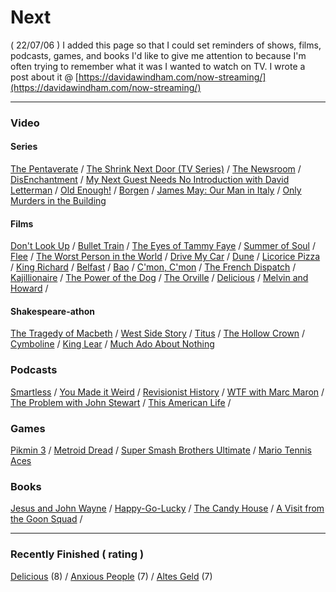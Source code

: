 # Next

( 22/07/06 ) I added this page so that I could set reminders of shows, films, podcasts, games, and books I'd like to give me attention to because I'm often trying to remember what it was I wanted to watch on TV.  I wrote a post about it @ [https://davidawindham.com/now-streaming/](https://davidawindham.com/now-streaming/)

---
### Video
#### Series

[The Pentaverate](https://en.wikipedia.org/wiki/The_Pentaverate) / 
[The Shrink Next Door (TV Series)](https://en.wikipedia.org/wiki/The_Shrink_Next_Door_(TV_series)) /
[The Newsroom](https://en.wikipedia.org/wiki/The_Newsroom_(American_TV_series)) /
[DisEnchantment](https://en.wikipedia.org/wiki/Disenchantment_(TV_series)) / 
[My Next Guest Needs No Introduction with David Letterman](https://en.wikipedia.org/wiki/My_Next_Guest_Needs_No_Introduction_with_David_Letterman) /
[Old Enough!](https://en.wikipedia.org/wiki/Old_Enough!) /
[Borgen](https://en.wikipedia.org/wiki/Borgen_(TV_series)) / 
[James May: Our Man in Italy](https://en.wikipedia.org/wiki/James_May:_Our_Man_in_Italy) / 
[Only Murders in the Building](https://en.wikipedia.org/wiki/Only_Murders_in_the_Building)

#### Films
[Don't Look Up](https://en.wikipedia.org/wiki/Don%27t_Look_Up) /
[Bullet Train](https://en.wikipedia.org/wiki/Bullet_Train_(film)) /
[The Eyes of Tammy Faye](https://en.wikipedia.org/wiki/The_Eyes_of_Tammy_Faye_(2021_film)) /
[Summer of Soul](https://en.wikipedia.org/wiki/Summer_of_Soul) /
[Flee](https://en.wikipedia.org/wiki/Flee_(film)) /
[The Worst Person in the World](https://en.wikipedia.org/wiki/The_Worst_Person_in_the_World_(film)) /
[Drive My Car](https://en.wikipedia.org/wiki/Drive_My_Car) /
[Dune](https://en.wikipedia.org/wiki/Dune) /
[Licorice Pizza](https://en.wikipedia.org/wiki/Licorice_Pizza) /
[King Richard](https://en.wikipedia.org/wiki/King_Richard) /
[Belfast](https://en.wikipedia.org/wiki/Belfast_(film)) /
[Bao](https://en.wikipedia.org/wiki/Bao_(film)) /
[C'mon, C'mon](https://en.wikipedia.org/wiki/C%27mon_C%27mon_(film)) / 
[The French Dispatch](https://en.wikipedia.org/wiki/The_French_Dispatch) / 
[Kajillionaire](https://en.wikipedia.org/wiki/Kajillionaire) / 
[The Power of the Dog](https://en.wikipedia.org/wiki/The_Power_of_the_Dog) / 
[The Orville](https://en.wikipedia.org/wiki/The_Orville) /
[Delicious](https://www.imdb.com/title/tt10738536/) /
[Melvin and Howard](https://en.wikipedia.org/wiki/Melvin_and_Howard) /



#### Shakespeare-athon
[The Tragedy of Macbeth](https://en.wikipedia.org/wiki/Macbeth) / 
[West Side Story](https://en.wikipedia.org/wiki/West_Side_Story_(2021_film)) /
[Titus](https://en.wikipedia.org/wiki/Titus_(film)) /
[The Hollow Crown](https://en.wikipedia.org/wiki/The_Hollow_Crown_(TV_series)#The_Hollow_Crown:_The_Wars_of_the_Roses_(2016)) /
[Cymboline](https://en.wikipedia.org/wiki/Cymboline_(film)) /
[King Lear](https://en.wikipedia.org/wiki/King_Lear_(2018_film)) /
[Much Ado About Nothing](https://en.wikipedia.org/wiki/Much_Ado_About_Nothing_(2012_film))


### Podcasts
[Smartless](https://en.wikipedia.org/wiki/SmartLess) /
[You Made it Weird](https://en.wikipedia.org/wiki/You_Made_It_Weird_with_Pete_Holmes) / 
[Revisionist History](https://en.wikipedia.org/wiki/Revisionist_History_(podcast)) / 
[WTF with Marc Maron](https://en.wikipedia.org/wiki/WTF_with_Marc_Maron) / 
[The Problem with John Stewart](https://en.wikipedia.org/wiki/The_Problem_with_Jon_Stewart) / 
[This American Life](https://en.wikipedia.org/wiki/This_American_Life) / 


### Games 
[Pikmin 3](https://en.wikipedia.org/wiki/Pikmin) /
[Metroid Dread](https://en.wikipedia.org/wiki/Metroid_Dread) / 
[Super Smash Brothers Ultimate](https://en.wikipedia.org/wiki/Super_Smash_Bros._Ultimate) / 
[Mario Tennis Aces](https://en.wikipedia.org/wiki/Mario_Tennis_Aces)



### Books
[Jesus and John Wayne](https://en.wikipedia.org/wiki/Jesus_and_John_Wayne) /
[Happy-Go-Lucky](https://en.wikipedia.org/wiki/Happy-Go-Lucky_(book)) /
[The Candy House](https://en.wikipedia.org/wiki/The_Candy_House_(novel)) /
[A Visit from the Goon Squad](https://en.wikipedia.org/wiki/A_Visit_from_the_Goon_Squad) /

---
### Recently Finished ( rating )

[Delicious](https://www.imdb.com/title/tt10738536/) (8) / 
[Anxious People](https://en.wikipedia.org/wiki/Anxious_People_(TV_series)) (7) / 
[Altes Geld](https://en.wikipedia.org/wiki/Altes_Geld) (7)
